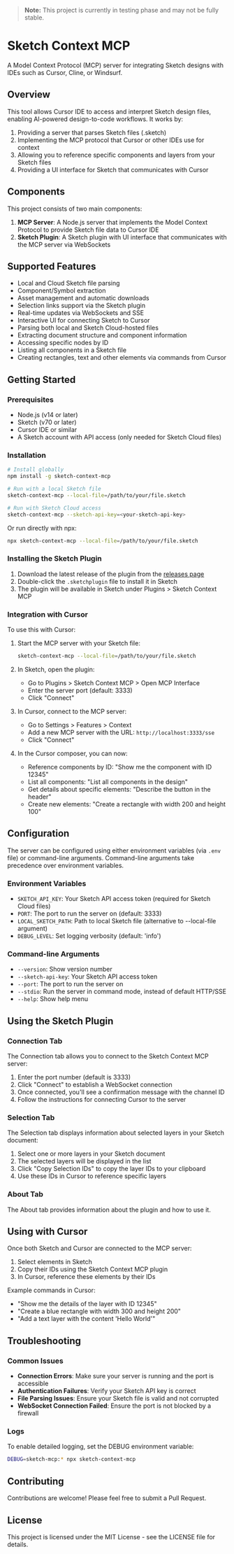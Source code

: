 > **Note:** This project is currently in testing phase and may not be fully stable.

# Sketch Context MCP

A Model Context Protocol (MCP) server for integrating Sketch designs with IDEs such as Cursor, Cline, or Windsurf.

## Overview

This tool allows Cursor IDE to access and interpret Sketch design files, enabling AI-powered design-to-code workflows. It works by:

1. Providing a server that parses Sketch files (.sketch)
2. Implementing the MCP protocol that Cursor or other IDEs use for context
3. Allowing you to reference specific components and layers from your Sketch files
4. Providing a UI interface for Sketch that communicates with Cursor

## Components

This project consists of two main components:

1. **MCP Server**: A Node.js server that implements the Model Context Protocol to provide Sketch file data to Cursor IDE
2. **Sketch Plugin**: A Sketch plugin with UI interface that communicates with the MCP server via WebSockets

## Supported Features

- Local and Cloud Sketch file parsing
- Component/Symbol extraction
- Asset management and automatic downloads
- Selection links support via the Sketch plugin
- Real-time updates via WebSockets and SSE
- Interactive UI for connecting Sketch to Cursor
- Parsing both local and Sketch Cloud-hosted files
- Extracting document structure and component information
- Accessing specific nodes by ID
- Listing all components in a Sketch file
- Creating rectangles, text and other elements via commands from Cursor

## Getting Started

### Prerequisites

- Node.js (v14 or later)
- Sketch (v70 or later)
- Cursor IDE or similar
- A Sketch account with API access (only needed for Sketch Cloud files)

### Installation

```bash
# Install globally
npm install -g sketch-context-mcp

# Run with a local Sketch file
sketch-context-mcp --local-file=/path/to/your/file.sketch

# Run with Sketch Cloud access
sketch-context-mcp --sketch-api-key=<your-sketch-api-key>
```

Or run directly with npx:

```bash
npx sketch-context-mcp --local-file=/path/to/your/file.sketch
```

### Installing the Sketch Plugin

1. Download the latest release of the plugin from the [releases page](https://github.com/yourusername/sketch-context-mcp/releases)
2. Double-click the `.sketchplugin` file to install it in Sketch
3. The plugin will be available in Sketch under Plugins > Sketch Context MCP

### Integration with Cursor

To use this with Cursor:

1. Start the MCP server with your Sketch file:
   ```bash
   sketch-context-mcp --local-file=/path/to/your/file.sketch
   ```

2. In Sketch, open the plugin:
   - Go to Plugins > Sketch Context MCP > Open MCP Interface
   - Enter the server port (default: 3333)
   - Click "Connect"

3. In Cursor, connect to the MCP server:
   - Go to Settings > Features > Context
   - Add a new MCP server with the URL: `http://localhost:3333/sse`
   - Click "Connect"

4. In the Cursor composer, you can now:
   - Reference components by ID: "Show me the component with ID 12345"
   - List all components: "List all components in the design"
   - Get details about specific elements: "Describe the button in the header"
   - Create new elements: "Create a rectangle with width 200 and height 100"

## Configuration

The server can be configured using either environment variables (via `.env` file) or command-line arguments. Command-line arguments take precedence over environment variables.

### Environment Variables

* `SKETCH_API_KEY`: Your Sketch API access token (required for Sketch Cloud files)
* `PORT`: The port to run the server on (default: 3333)
* `LOCAL_SKETCH_PATH`: Path to local Sketch file (alternative to --local-file argument)
* `DEBUG_LEVEL`: Set logging verbosity (default: 'info')

### Command-line Arguments

* `--version`: Show version number
* `--sketch-api-key`: Your Sketch API access token
* `--port`: The port to run the server on
* `--stdio`: Run the server in command mode, instead of default HTTP/SSE
* `--help`: Show help menu

## Using the Sketch Plugin

### Connection Tab

The Connection tab allows you to connect to the Sketch Context MCP server:

1. Enter the port number (default is 3333)
2. Click "Connect" to establish a WebSocket connection
3. Once connected, you'll see a confirmation message with the channel ID
4. Follow the instructions for connecting Cursor to the server

### Selection Tab

The Selection tab displays information about selected layers in your Sketch document:

1. Select one or more layers in your Sketch document
2. The selected layers will be displayed in the list
3. Click "Copy Selection IDs" to copy the layer IDs to your clipboard
4. Use these IDs in Cursor to reference specific layers

### About Tab

The About tab provides information about the plugin and how to use it.

## Using with Cursor

Once both Sketch and Cursor are connected to the MCP server:

1. Select elements in Sketch
2. Copy their IDs using the Sketch Context MCP plugin
3. In Cursor, reference these elements by their IDs

Example commands in Cursor:

- "Show me the details of the layer with ID 12345"
- "Create a blue rectangle with width 300 and height 200"
- "Add a text layer with the content 'Hello World'"

## Troubleshooting

### Common Issues

- **Connection Errors**: Make sure your server is running and the port is accessible
- **Authentication Failures**: Verify your Sketch API key is correct
- **File Parsing Issues**: Ensure your Sketch file is valid and not corrupted
- **WebSocket Connection Failed**: Ensure the port is not blocked by a firewall

### Logs

To enable detailed logging, set the DEBUG environment variable:

```bash
DEBUG=sketch-mcp:* npx sketch-context-mcp
```

## Contributing

Contributions are welcome! Please feel free to submit a Pull Request.

## License

This project is licensed under the MIT License - see the LICENSE file for details.